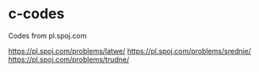 # c-codes

Codes from pl.spoj.com

https://pl.spoj.com/problems/latwe/
https://pl.spoj.com/problems/srednie/
https://pl.spoj.com/problems/trudne/
